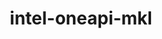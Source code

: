 ---
title: "intel-oneapi-mkl"
layout: cache
categories: [package, develop-2024-10-13]
meta: {"versions": ["2024.2.2"], "compilers": ["gcc@=11.4.0", "gcc@=12.3.0", "gcc@=13.2.0", "intel@=2021.10.0", "oneapi@=2023.2.0", "oneapi@=2024.2.1"], "oss": ["amzn2", "ubuntu22.04", "ubuntu24.04"], "platforms": ["linux"], "targets": ["x86_64_v3", "x86_64_v4"], "stacks": ["aws-pcluster-x86_64_v4", "e4s", "e4s-oneapi", "ml-linux-x86_64-cpu", "ml-linux-x86_64-cuda", "root"], "num_specs": 12, "num_specs_by_stack": {"aws-pcluster-x86_64_v4": 8, "root": 12, "e4s": 1, "e4s-oneapi": 1, "ml-linux-x86_64-cuda": 1, "ml-linux-x86_64-cpu": 1}}
spec_details: [{"hash": "dndk22bj544hrjghb7imkz2pbyavaxpf", "compiler": "gcc@=12.3.0", "versions": ["2024.2.2"], "os": "amzn2", "platform": "linux", "target": "x86_64_v3", "variants": ["build_system=generic", "~cluster", "+envmods", "~gfortran", "~ilp64", "mpi_family=none", "+shared", "threads=none"], "stacks": ["aws-pcluster-x86_64_v4", "root"], "size": "-", "tarball": "https://binaries.spack.io/develop-2024-10-13/build_cache/linux-amzn2-x86_64_v3/gcc-12.3.0/intel-oneapi-mkl-2024.2.2/linux-amzn2-x86_64_v3-gcc-12.3.0-intel-oneapi-mkl-2024.2.2-dndk22bj544hrjghb7imkz2pbyavaxpf.spack"}, {"hash": "ohrkgopinwt4u3xutp5sf6bmy3kl2nnc", "compiler": "intel@=2021.10.0", "versions": ["2024.2.2"], "os": "amzn2", "platform": "linux", "target": "x86_64_v3", "variants": ["build_system=generic", "~cluster", "+envmods", "~gfortran", "~ilp64", "mpi_family=none", "+shared", "threads=none"], "stacks": ["aws-pcluster-x86_64_v4", "root"], "size": "-", "tarball": "https://binaries.spack.io/develop-2024-10-13/build_cache/linux-amzn2-x86_64_v3/intel-2021.10.0/intel-oneapi-mkl-2024.2.2/linux-amzn2-x86_64_v3-intel-2021.10.0-intel-oneapi-mkl-2024.2.2-ohrkgopinwt4u3xutp5sf6bmy3kl2nnc.spack"}, {"hash": "4f4ldl7fm5t5evzwqnb4bk7mkdtym5l7", "compiler": "oneapi@=2023.2.0", "versions": ["2024.2.2"], "os": "amzn2", "platform": "linux", "target": "x86_64_v3", "variants": ["build_system=generic", "~cluster", "+envmods", "~gfortran", "~ilp64", "mpi_family=none", "+shared", "threads=none"], "stacks": ["aws-pcluster-x86_64_v4", "root"], "size": "-", "tarball": "https://binaries.spack.io/develop-2024-10-13/build_cache/linux-amzn2-x86_64_v3/oneapi-2023.2.0/intel-oneapi-mkl-2024.2.2/linux-amzn2-x86_64_v3-oneapi-2023.2.0-intel-oneapi-mkl-2024.2.2-4f4ldl7fm5t5evzwqnb4bk7mkdtym5l7.spack"}, {"hash": "b6nxeq7rwt54vywkxxaqxitvt3ap3xbo", "compiler": "intel@=2021.10.0", "versions": ["2024.2.2"], "os": "amzn2", "platform": "linux", "target": "x86_64_v3", "variants": ["build_system=generic", "+cluster", "+envmods", "~gfortran", "~ilp64", "mpi_family=mpich", "+shared", "threads=none"], "stacks": ["aws-pcluster-x86_64_v4", "root"], "size": "-", "tarball": "https://binaries.spack.io/develop-2024-10-13/build_cache/linux-amzn2-x86_64_v3/intel-2021.10.0/intel-oneapi-mkl-2024.2.2/linux-amzn2-x86_64_v3-intel-2021.10.0-intel-oneapi-mkl-2024.2.2-b6nxeq7rwt54vywkxxaqxitvt3ap3xbo.spack"}, {"hash": "bkxwz2pxxqwrujhrjc34nvpehobeiz3c", "compiler": "gcc@=12.3.0", "versions": ["2024.2.2"], "os": "amzn2", "platform": "linux", "target": "x86_64_v4", "variants": ["build_system=generic", "~cluster", "+envmods", "~gfortran", "~ilp64", "mpi_family=none", "+shared", "threads=none"], "stacks": ["aws-pcluster-x86_64_v4", "root"], "size": "-", "tarball": "https://binaries.spack.io/develop-2024-10-13/build_cache/linux-amzn2-x86_64_v4/gcc-12.3.0/intel-oneapi-mkl-2024.2.2/linux-amzn2-x86_64_v4-gcc-12.3.0-intel-oneapi-mkl-2024.2.2-bkxwz2pxxqwrujhrjc34nvpehobeiz3c.spack"}, {"hash": "f3rjyy2pv5utjnu4lkj2pad73qfn7ex2", "compiler": "intel@=2021.10.0", "versions": ["2024.2.2"], "os": "amzn2", "platform": "linux", "target": "x86_64_v4", "variants": ["build_system=generic", "~cluster", "+envmods", "~gfortran", "~ilp64", "mpi_family=none", "+shared", "threads=none"], "stacks": ["aws-pcluster-x86_64_v4", "root"], "size": "-", "tarball": "https://binaries.spack.io/develop-2024-10-13/build_cache/linux-amzn2-x86_64_v4/intel-2021.10.0/intel-oneapi-mkl-2024.2.2/linux-amzn2-x86_64_v4-intel-2021.10.0-intel-oneapi-mkl-2024.2.2-f3rjyy2pv5utjnu4lkj2pad73qfn7ex2.spack"}, {"hash": "x3okwr7zm5enorw7xuqifyuzi6jej22c", "compiler": "intel@=2021.10.0", "versions": ["2024.2.2"], "os": "amzn2", "platform": "linux", "target": "x86_64_v4", "variants": ["build_system=generic", "+cluster", "+envmods", "~gfortran", "~ilp64", "mpi_family=mpich", "+shared", "threads=none"], "stacks": ["aws-pcluster-x86_64_v4", "root"], "size": "-", "tarball": "https://binaries.spack.io/develop-2024-10-13/build_cache/linux-amzn2-x86_64_v4/intel-2021.10.0/intel-oneapi-mkl-2024.2.2/linux-amzn2-x86_64_v4-intel-2021.10.0-intel-oneapi-mkl-2024.2.2-x3okwr7zm5enorw7xuqifyuzi6jej22c.spack"}, {"hash": "t6oc4ws5nxzlvmvqm3jyemiv4gu5i5lt", "compiler": "oneapi@=2023.2.0", "versions": ["2024.2.2"], "os": "amzn2", "platform": "linux", "target": "x86_64_v4", "variants": ["build_system=generic", "~cluster", "+envmods", "~gfortran", "~ilp64", "mpi_family=none", "+shared", "threads=none"], "stacks": ["aws-pcluster-x86_64_v4", "root"], "size": "-", "tarball": "https://binaries.spack.io/develop-2024-10-13/build_cache/linux-amzn2-x86_64_v4/oneapi-2023.2.0/intel-oneapi-mkl-2024.2.2/linux-amzn2-x86_64_v4-oneapi-2023.2.0-intel-oneapi-mkl-2024.2.2-t6oc4ws5nxzlvmvqm3jyemiv4gu5i5lt.spack"}, {"hash": "x2brofxsy6rqhzalmupyqisemdcln344", "compiler": "gcc@=11.4.0", "versions": ["2024.2.2"], "os": "ubuntu22.04", "platform": "linux", "target": "x86_64_v3", "variants": ["build_system=generic", "~cluster", "+envmods", "~gfortran", "~ilp64", "mpi_family=none", "+shared", "threads=none"], "stacks": ["e4s", "root"], "size": "-", "tarball": "https://binaries.spack.io/develop-2024-10-13/build_cache/linux-ubuntu22.04-x86_64_v3/gcc-11.4.0/intel-oneapi-mkl-2024.2.2/linux-ubuntu22.04-x86_64_v3-gcc-11.4.0-intel-oneapi-mkl-2024.2.2-x2brofxsy6rqhzalmupyqisemdcln344.spack"}, {"hash": "d2yxz27b4ezdelgavsdzioi35moisfh4", "compiler": "oneapi@=2024.2.1", "versions": ["2024.2.2"], "os": "ubuntu22.04", "platform": "linux", "target": "x86_64_v3", "variants": ["build_system=generic", "~cluster", "+envmods", "~gfortran", "~ilp64", "mpi_family=none", "+shared", "threads=none"], "stacks": ["root", "e4s-oneapi"], "size": "-", "tarball": "https://binaries.spack.io/develop-2024-10-13/build_cache/linux-ubuntu22.04-x86_64_v3/oneapi-2024.2.1/intel-oneapi-mkl-2024.2.2/linux-ubuntu22.04-x86_64_v3-oneapi-2024.2.1-intel-oneapi-mkl-2024.2.2-d2yxz27b4ezdelgavsdzioi35moisfh4.spack"}, {"hash": "rvkao2wazby52o3gmuqf5hahz33ujktd", "compiler": "gcc@=13.2.0", "versions": ["2024.2.2"], "os": "ubuntu24.04", "platform": "linux", "target": "x86_64_v3", "variants": ["build_system=generic", "~cluster", "+envmods", "~gfortran", "~ilp64", "mpi_family=none", "+shared", "threads=none"], "stacks": ["root", "ml-linux-x86_64-cuda"], "size": "-", "tarball": "https://binaries.spack.io/develop-2024-10-13/build_cache/linux-ubuntu24.04-x86_64_v3/gcc-13.2.0/intel-oneapi-mkl-2024.2.2/linux-ubuntu24.04-x86_64_v3-gcc-13.2.0-intel-oneapi-mkl-2024.2.2-rvkao2wazby52o3gmuqf5hahz33ujktd.spack"}, {"hash": "nlc3enfis76hyoja4bf35n4qlyani6uw", "compiler": "gcc@=13.2.0", "versions": ["2024.2.2"], "os": "ubuntu24.04", "platform": "linux", "target": "x86_64_v3", "variants": ["build_system=generic", "~cluster", "+envmods", "~gfortran", "~ilp64", "mpi_family=none", "+shared", "threads=none"], "stacks": ["root", "ml-linux-x86_64-cpu"], "size": "-", "tarball": "https://binaries.spack.io/develop-2024-10-13/build_cache/linux-ubuntu24.04-x86_64_v3/gcc-13.2.0/intel-oneapi-mkl-2024.2.2/linux-ubuntu24.04-x86_64_v3-gcc-13.2.0-intel-oneapi-mkl-2024.2.2-nlc3enfis76hyoja4bf35n4qlyani6uw.spack"}]
---
